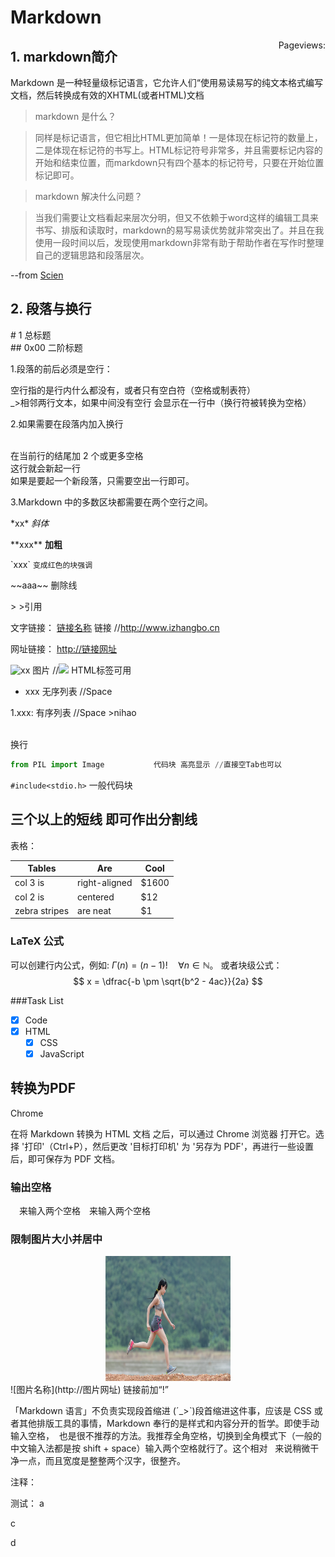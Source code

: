 # Markdown


<script async src="//dn-lbstatics.qbox.me/busuanzi/2.3/busuanzi.pure.mini.js">
</script>
<span id="busuanzi_container_page_pv" style="float:right;">
  Pageviews: <span id="busuanzi_value_page_pv"></span>
</span>

## 1. markdown简介
Markdown 是一种轻量级标记语言，它允许人们“使用易读易写的纯文本格式编写文档，然后转换成有效的XHTML(或者HTML)文档
>markdown 是什么？  

>同样是标记语言，但它相比HTML更加简单！一是体现在标记符的数量上，二是体现在标记符的书写上。HTML标记符号非常多，并且需要标记内容的开始和结束位置，而markdown只有四个基本的标记符号，只要在开始位置标记即可。

>markdown 解决什么问题？  

>当我们需要让文档看起来层次分明，但又不依赖于word这样的编辑工具来书写、排版和读取时，markdown的易写易读优势就非常突出了。并且在我使用一段时间以后，发现使用markdown非常有助于帮助作者在写作时整理自己的逻辑思路和段落层次。

--from [Scien](http://www.jianshu.com/p/de9c98bba332)

## 2. 段落与换行
\# 1         总标题  
\#\# 0x00     二阶标题

1.段落的前后必须是空行：

空行指的是行内什么都没有，或者只有空白符（空格或制表符）  
_>相邻两行文本，如果中间没有空行 会显示在一行中（换行符被转换为空格）  

2.如果需要在段落内加入换行<br/><br>


在当前行的结尾加 2 个或更多空格    
这行就会新起一行  
如果是要起一个新段落，只需要空出一行即可。

3.Markdown 中的多数区块都需要在两个空行之间。

\*xx\*		      *斜体*

\*\*xxx\*\*   	  **加粗**

\`xxx\`     	  `变成红色的块强调`

\~~aaa\~~	      删除线

\>		          >引用

文字链接： [链接名称](http://链接网址) 	链接			//<http://www.izhangbo.cn> 

网址链接： <http://链接网址>

![xx](url)  图片   		//<img src="1.png"/> HTML标签可用

* xxx		无序列表		//Space

1.xxx:     有序列表 	//Space
    >nihao

<br/>		换行


```python
from PIL import Image			代码块 高亮显示 //直接空Tab也可以
```

`#include<stdio.h>`				 一般代码块

三个以上的短线 即可作出分割线
------

表格：

| Tables        | Are           | Cool  |
| ------------- |---------------| ------|
| col 3 is      | right-aligned | $1600 |
| col 2 is      | centered      |   $12 |
| zebra stripes | are neat      |    $1 |

### LaTeX 公式
可以创建行内公式，例如:
$\Gamma(n) = (n-1)!\quad\forall n\in\mathbb N$。
或者块级公式：
$$	x = \dfrac{-b \pm \sqrt{b^2 - 4ac}}{2a} $$

###Task List
- [x] Code
- [x] HTML
  - [x] CSS
  - [x] JavaScript

## 转换为PDF

Chrome

在将 Markdown 转换为 HTML 文档 之后，可以通过 Chrome 浏览器 打开它。选择 '打印'（Ctrl+P），然后更改 '目标打印机' 为 '另存为 PDF'，再进行一些设置后，即可保存为 PDF 文档。

###  输出空格
&emsp;来输入两个空格&emsp;来输入两个空格

### 限制图片大小并居中
<div align=center><img src="123.jpg" width="200" height="200"/></div>
![图片名称](http://图片网址)
链接前加“!”





「Markdown 语言」不负责实现段首缩进 (ˊ_>ˋ)段首缩进这件事，应该是 CSS 或者其他排版工具的事情，Markdown 奉行的是样式和内容分开的哲学。即使手动输入空格，&nbsp; 也是很不推荐的方法。我推荐全角空格，切换到全角模式下（一般的中文输入法都是按 shift + space）输入两个空格就行了。这个相对 &nbsp; 来说稍微干净一点，而且宽度是整整两个汉字，很整齐。


注释：
[^_^]:
[^_^]:
    commentted-out contents
    should be shift to right by four spaces (`>>`).

测试：
a

[^_^]:
    b

c

d
